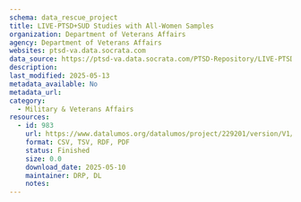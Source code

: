 ```yaml
---
schema: data_rescue_project 
title: LIVE-PTSD+SUD Studies with All-Women Samples
organization: Department of Veterans Affairs
agency: Department of Veterans Affairs
websites: ptsd-va.data.socrata.com
data_source: https://ptsd-va.data.socrata.com/PTSD-Repository/LIVE-PTSD-SUD-Studies-with-All-Women-Samples/7mzi-2wzj
description: 
last_modified: 2025-05-13
metadata_available: No
metadata_url: 
category:
  - Military & Veterans Affairs 
resources:
  - id: 983
    url: https://www.datalumos.org/datalumos/project/229201/version/V1/view
    format: CSV, TSV, RDF, PDF
    status: Finished
    size: 0.0
    download_date: 2025-05-10
    maintainer: DRP, DL
    notes: 
---
```

